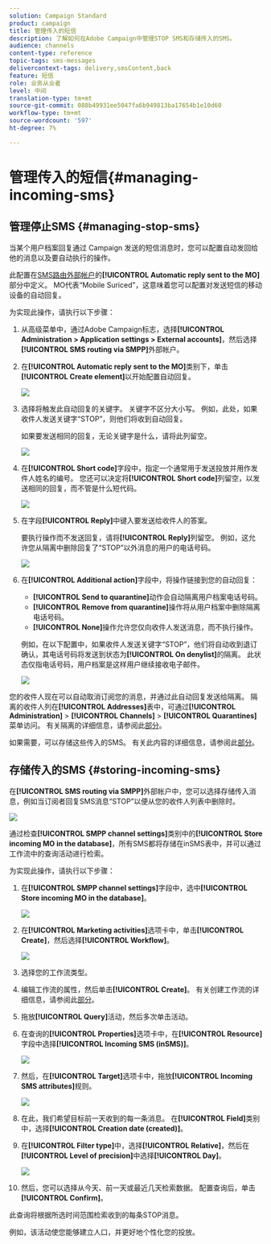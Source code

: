 ```yaml
---
solution: Campaign Standard
product: campaign
title: 管理传入的短信
description: 了解如何在Adobe Campaign中管理STOP SMS和存储传入的SMS。
audience: channels
content-type: reference
topic-tags: sms-messages
delivercontext-tags: delivery,smsContent,back
feature: 短信
role: 业务从业者
level: 中间
translation-type: tm+mt
source-git-commit: 088b49931ee5047fa6b949813ba17654b1e10d60
workflow-type: tm+mt
source-wordcount: '597'
ht-degree: 7%

---
```



# 管理传入的短信{#managing-incoming-sms}

## 管理停止SMS {#managing-stop-sms}

当某个用户档案回复通过 Campaign 发送的短信消息时，您可以配置自动发回给他的消息以及要自动执行的操作。

此配置在[SMS路由外部帐户](../../administration/using/configuring-sms-channel.md#defining-an-sms-routing)的&#x200B;**[!UICONTROL Automatic reply sent to the MO]**&#x200B;部分中定义。 MO代表“Mobile Suriced”，这意味着您可以配置对发送短信的移动设备的自动回复。

为实现此操作，请执行以下步骤：

1. 从高级菜单中，通过Adobe Campaign标志，选择&#x200B;**[!UICONTROL Administration > Application settings > External accounts]**，然后选择&#x200B;**[!UICONTROL SMS routing via SMPP]**&#x200B;外部帐户。
1. 在&#x200B;**[!UICONTROL Automatic reply sent to the MO]**&#x200B;类别下，单击&#x200B;**[!UICONTROL Create element]**&#x200B;以开始配置自动回复。

   ![](assets/sms_mo_1.png)

1. 选择将触发此自动回复的关键字。 关键字不区分大小写。 例如，此处，如果收件人发送关键字“STOP”，则他们将收到自动回复。

   如果要发送相同的回复，无论关键字是什么，请将此列留空。

   ![](assets/sms_mo_2.png)

1. 在&#x200B;**[!UICONTROL Short code]**&#x200B;字段中，指定一个通常用于发送投放并用作发件人姓名的编号。 您还可以决定将&#x200B;**[!UICONTROL Short code]**&#x200B;列留空，以发送相同的回复，而不管是什么短代码。

   ![](assets/sms_mo_4.png)

1. 在字段&#x200B;**[!UICONTROL Reply]**&#x200B;中键入要发送给收件人的答案。

   要执行操作而不发送回复，请将&#x200B;**[!UICONTROL Reply]**&#x200B;列留空。 例如，这允许您从隔离中删除回复了“STOP”以外消息的用户的电话号码。

   ![](assets/sms_mo_3.png)

1. 在&#x200B;**[!UICONTROL Additional action]**&#x200B;字段中，将操作链接到您的自动回复：

   * **[!UICONTROL Send to quarantine]**&#x200B;动作会自动隔离用户档案电话号码。
   * **[!UICONTROL Remove from quarantine]**&#x200B;操作将从用户档案中删除隔离电话号码。
   * **[!UICONTROL None]**&#x200B;操作允许您仅向收件人发送消息，而不执行操作。

   例如，在以下配置中，如果收件人发送关键字“STOP”，他们将自动收到退订确认，其电话号码将发送到状态为&#x200B;**[!UICONTROL On denylist]**&#x200B;的隔离。 此状态仅指电话号码，用户档案是这样用户继续接收电子邮件。

   ![](assets/sms_mo.png)

您的收件人现在可以自动取消订阅您的消息，并通过此自动回复发送给隔离。 隔离的收件人列在&#x200B;**[!UICONTROL Addresses]**&#x200B;表中，可通过&#x200B;**[!UICONTROL Administration]** > **[!UICONTROL Channels]** > **[!UICONTROL Quarantines]**&#x200B;菜单访问。 有关隔离的详细信息，请参阅此[部分](../../sending/using/understanding-quarantine-management.md)。

如果需要，可以存储这些传入的SMS。 有关此内容的详细信息，请参阅此[部分](#storing-incoming-sms)。

## 存储传入的SMS {#storing-incoming-sms}

在&#x200B;**[!UICONTROL SMS routing via SMPP]**&#x200B;外部帐户中，您可以选择存储传入消息，例如当订阅者回复SMS消息“STOP”以便从您的收件人列表中删除时。

![](assets/sms_config_mo_1.png)

通过检查&#x200B;**[!UICONTROL SMPP channel settings]**&#x200B;类别中的&#x200B;**[!UICONTROL Store incoming MO in the database]**，所有SMS都将存储在inSMS表中，并可以通过工作流中的查询活动进行检索。

为实现此操作，请执行以下步骤：

1. 在&#x200B;**[!UICONTROL SMPP channel settings]**&#x200B;字段中，选中&#x200B;**[!UICONTROL Store incoming MO in the database]**。

   ![](assets/sms_config_mo_2.png)

1. 在&#x200B;**[!UICONTROL Marketing activities]**&#x200B;选项卡中，单击&#x200B;**[!UICONTROL Create]**，然后选择&#x200B;**[!UICONTROL Workflow]**。

   ![](assets/sms_config_mo_3.png)

1. 选择您的工作流类型。
1. 编辑工作流的属性，然后单击&#x200B;**[!UICONTROL Create]**。 有关创建工作流的详细信息，请参阅此[部分](../../automating/using/building-a-workflow.md)。
1. 拖放&#x200B;**[!UICONTROL Query]**&#x200B;活动，然后多次单击活动。
1. 在查询的&#x200B;**[!UICONTROL Properties]**&#x200B;选项卡中，在&#x200B;**[!UICONTROL Resource]**&#x200B;字段中选择&#x200B;**[!UICONTROL Incoming SMS (inSMS)]**。

   ![](assets/sms_config_mo_4.png)

1. 然后，在&#x200B;**[!UICONTROL Target]**&#x200B;选项卡中，拖放&#x200B;**[!UICONTROL Incoming SMS attributes]**&#x200B;规则。

   ![](assets/sms_config_mo_5.png)

1. 在此，我们希望目标前一天收到的每一条消息。 在&#x200B;**[!UICONTROL Field]**&#x200B;类别中，选择&#x200B;**[!UICONTROL Creation date (created)]**。
1. 在&#x200B;**[!UICONTROL Filter type]**&#x200B;中，选择&#x200B;**[!UICONTROL Relative]**，然后在&#x200B;**[!UICONTROL Level of precision]**&#x200B;中选择&#x200B;**[!UICONTROL Day]**。

   ![](assets/sms_config_mo_6.png)

1. 然后，您可以选择从今天、前一天或最近几天检索数据。 配置查询后，单击&#x200B;**[!UICONTROL Confirm]**。

此查询将根据所选时间范围检索收到的每条STOP消息。

例如，该活动使您能够建立人口，并更好地个性化您的投放。
